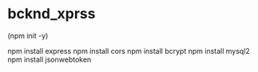 # bcknd_xprss

(npm init -y)

npm install express
npm install cors
npm install bcrypt
npm install mysql2
npm install jsonwebtoken
